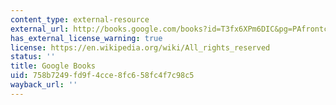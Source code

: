 ```yaml
---
content_type: external-resource
external_url: http://books.google.com/books?id=T3fx6XPm6DIC&pg=PAfrontcover
has_external_license_warning: true
license: https://en.wikipedia.org/wiki/All_rights_reserved
status: ''
title: Google Books
uid: 758b7249-fd9f-4cce-8fc6-58fc4f7c98c5
wayback_url: ''
---
```

